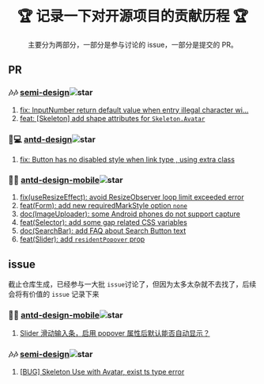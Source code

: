 <div align="center">
  <h1>🏆 记录一下对开源项目的贡献历程 🏆</h1>

  <p>
    主要分为两部分，一部分是参与讨论的 issue，一部分是提交的 PR。
  </p>

</div>

## PR

### 🎶🎶 [semi-design](https://github.com/DouyinFE/semi-design)![star](https://img.shields.io/github/stars/DouyinFE/semi-design.svg)

1. [fix: InputNumber return default value when entry illegal character wi…](https://github.com/DouyinFE/semi-design/pull/810)
2. [feat: [Skeleton] add shape attributes for `Skeleton.Avatar`](https://github.com/DouyinFE/semi-design/pull/1119)

### 🐜💻 [antd-design](https://github.com/ant-design/ant-design)![star](https://img.shields.io/github/stars/ant-design/ant-design.svg)

1. [fix: Button has no disabled style when link type , using extra class](https://github.com/ant-design/ant-design/pull/35975)

### 🐜📱 [antd-design-mobile](https://github.com/ant-design/ant-design-mobile)![star](https://img.shields.io/github/stars/ant-design/ant-design-mobile.svg)

1. [fix(useResizeEffect): avoid ResizeObserver loop limit exceeded error](https://github.com/ant-design/ant-design-mobile/pull/5491)
2. [feat(Form): add new requiredMarkStyle option `none`](https://github.com/ant-design/ant-design-mobile/pull/5486)
3. [doc(ImageUploader): some Android phones do not support capture](https://github.com/ant-design/ant-design-mobile/pull/5542)
4. [feat(Selector): add some gap related CSS variables ](https://github.com/ant-design/ant-design-mobile/pull/5554)
5. [doc(SearchBar): add FAQ about Search Button text](https://github.com/ant-design/ant-design-mobile/pull/5563)
6. [feat(Slider): add `residentPopover` prop](https://github.com/ant-design/ant-design-mobile/pull/5662)

## issue

截止仓库生成，已经参与一大批 `issue`讨论了，但因为太多太杂就不去找了，后续会将有价值的 `issue` 记录下来

### 🐜📱 [antd-design-mobile](https://github.com/ant-design/ant-design-mobile)![star](https://img.shields.io/github/stars/ant-design/ant-design-mobile.svg)

1. [Slider 滑动输入条，启用 popover 属性后默认能否自动显示？](https://github.com/ant-design/ant-design-mobile/issues/5637)

### 🎶🎶 [semi-design](https://github.com/DouyinFE/semi-design)![star](https://img.shields.io/github/stars/DouyinFE/semi-design.svg)

1. [[BUG] Skeleton Use with Avatar, exist ts type error](https://github.com/DouyinFE/semi-design/issues/1117)
